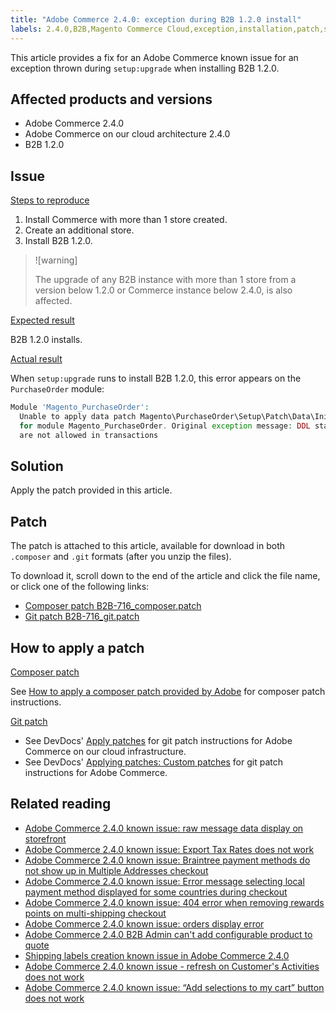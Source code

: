 ```yaml
---
title: "Adobe Commerce 2.4.0: exception during B2B 1.2.0 install"
labels: 2.4.0,B2B,Magento Commerce Cloud,exception,installation,patch,setup:upgrade,Adobe Commerce,cloud architecture
---
```


This article provides a fix for an Adobe Commerce known issue for an exception thrown during `setup:upgrade` when installing B2B 1.2.0.

## Affected products and versions

* Adobe Commerce 2.4.0
* Adobe Commerce on our cloud architecture 2.4.0
* B2B 1.2.0

## Issue

 <ins>Steps to reproduce</ins>

1. Install Commerce with more than 1 store created.
1. Create an additional store.
1. Install B2B 1.2.0.

>![warning]
>
>The upgrade of any B2B instance with more than 1 store from a version below 1.2.0 or Commerce instance below 2.4.0, is also affected.

 <ins>Expected result</ins>

B2B 1.2.0 installs.

 <ins>Actual result</ins>

When `setup:upgrade` runs to install B2B 1.2.0, this error appears on the `PurchaseOrder` module:

```php
Module 'Magento_PurchaseOrder':
  Unable to apply data patch Magento\PurchaseOrder\Setup\Patch\Data\InitPurchaseOrderSalesSequence
  for module Magento_PurchaseOrder. Original exception message: DDL statements
  are not allowed in transactions
```

## Solution

Apply the patch provided in this article.

## Patch

The patch is attached to this article, available for download in both `.composer` and `.git` formats (after you unzip the files).

To download it, scroll down to the end of the article and click the file name, or click one of the following links:

* [Composer patch B2B-716\_composer.patch](assets/B2B-716_composer.patch.zip)
* [Git patch B2B-716\_git.patch](assets/B2B-716_git.patch.zip)

## How to apply a patch

 <ins>Composer patch </ins>

See [How to apply a composer patch provided by Adobe](https://support.magento.com/hc/en-us/articles/360028367731) for composer patch instructions.

 <ins>Git patch </ins>

* See DevDocs' [Apply patches](https://devdocs.magento.com/cloud/project/project-patch.html) for git patch instructions for Adobe Commerce on our cloud infrastructure.
* See DevDocs' [Applying patches: Custom patches](https://devdocs.magento.com/guides/v2.4/comp-mgr/patching.html#custom-patches) for git patch instructions for Adobe Commerce.

## Related reading

* [Adobe Commerce 2.4.0 known issue: raw message data display on storefront](https://support.magento.com/hc/en-us/articles/360045804332)
* [Adobe Commerce 2.4.0 known issue: Export Tax Rates does not work](https://support.magento.com/hc/en-us/articles/360045850032)
* [Adobe Commerce 2.4.0 known issue: Braintree payment methods do not show up in Multiple Addresses checkout](https://support.magento.com/hc/en-us/articles/360046354992)
* [Adobe Commerce 2.4.0 known issue: Error message selecting local payment method displayed for some countries during checkout](https://support.magento.com/hc/en-us/articles/360047139331-Magento-2-4-0-known-issue-Error-message-selecting-local-payment-method-displayed-for-some-countries-during-checkout)
* [Adobe Commerce 2.4.0 known issue: 404 error when removing rewards points on multi-shipping checkout](https://support.magento.com/hc/en-us/articles/360046920131-Magento-2-4-0-known-issue-404-error-when-removing-rewards-points-on-multi-shipping-checkout)
* [Adobe Commerce 2.4.0 known issue: orders display error](https://support.magento.com/hc/en-us/articles/360046802271-Magento-2-4-0-known-issue-orders-display-error)
* [Adobe Commerce 2.4.0 B2B Admin can't add configurable product to quote](https://support.magento.com/hc/en-us/articles/360046801971-Magento-2-4-0-known-issue-B2B-Admin-cannot-add-a-configurable-product-to-a-quote)
* [Shipping labels creation known issue in Adobe Commerce 2.4.0](https://support.magento.com/hc/en-us/articles/360046750171-Shipping-labels-creation-known-issue-in-Magento-2-4-0)
* [Adobe Commerce 2.4.0 known issue - refresh on Customer's Activities does not work](https://support.magento.com/hc/en-us/articles/360046091332-Magento-2-4-0-known-issue-refresh-on-Customer-s-Activities-does-not-work)
* [Adobe Commerce 2.4.0 known issue: “Add selections to my cart” button does not work](https://support.magento.com/hc/en-us/articles/360045838312-Magento-2-4-0-known-issue-Add-selections-to-my-cart-button-does-not-work)
